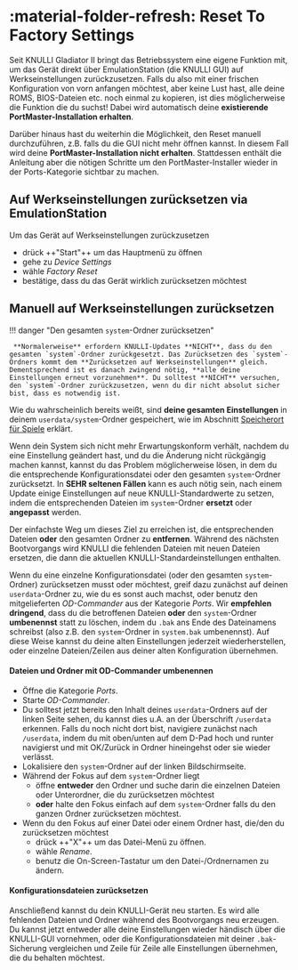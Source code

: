 #  :material-folder-refresh: Reset To Factory Settings

Seit KNULLI Gladiator II bringt das Betriebssystem eine eigene Funktion mit, um das Gerät direkt über EmulationStation (die KNULLI GUI) auf Werkseinstellungen zurückzusetzen. Falls du also mit einer frischen Konfiguration von vorn anfangen möchtest, aber keine Lust hast, alle deine ROMS, BIOS-Dateien etc. noch einmal zu kopieren, ist dies möglicherweise die Funktion die du suchst! Dabei wird automatisch deine **existierende PortMaster-Installation erhalten**.

Darüber hinaus hast du weiterhin die Möglichkeit, den Reset manuell durchzuführen, z.B. falls du die GUI nicht mehr öffnen kannst. In diesem Fall wird deine **PortMaster-Installation nicht erhalten**. Stattdessen enthält die Anleitung aber die nötigen Schritte um den PortMaster-Installer wieder in der Ports-Kategorie sichtbar zu machen.

## Auf Werkseinstellungen zurücksetzen via EmulationStation

Um das Gerät auf Werkseinstellungen zurückzusetzen

* drück ++"Start"++ um das Hauptmenü zu öffnen
* gehe zu *Device Settings*
* wähle *Factory Reset*
* bestätige, dass du das Gerät wirklich zurücksetzen möchtest

## Manuell auf Werkseinstellungen zurücksetzen

!!! danger "Den gesamten `system`-Ordner zurücksetzen"

     **Normalerweise** erfordern KNULLI-Updates **NICHT**, dass du den gesamten `system`-Ordner zurückgesetzt. Das Zurücksetzen des `system`-Ordners kommt dem **Zurücksetzen auf Werkseinstellungen** gleich. Dementsprechend ist es danach zwingend nötig, **alle deine Einstellungen erneut vorzunehmen**. Du solltest **NICHT** versuchen, den `system`-Ordner zurückzusetzen, wenn du dir nicht absolut sicher bist, dass es notwendig ist.

Wie du wahrscheinlich bereits weißt, sind **deine gesamten Einstellungen** in deinem `userdata/system`-Ordner gespeichert, wie im Abschnitt [Speicherort für Spiele](../../play/add-games/game-storage) erklärt.

Wenn dein System sich nicht mehr Erwartungskonform verhält, nachdem du eine Einstellung geändert hast, und du die Änderung nicht rückgängig machen kannst, kannst du das Problem möglicherweise lösen, in dem du die entsprechende Konfigurationsdatei oder den gesamten `system`-Ordner zurücksetzt. In **SEHR seltenen Fällen** kann es auch nötig sein, nach einem Update einige Einstellungen auf neue KNULLI-Standardwerte zu setzen, indem die entsprechenden Dateien im `system`-Ordner **ersetzt** oder **angepasst** werden.

Der einfachste Weg um dieses Ziel zu erreichen ist, die entsprechenden Dateien **oder** den gesamten Ordner zu **entfernen**. Während des nächsten Bootvorgangs wird KNULLI die fehlenden Dateien mit neuen Dateien ersetzen, die dann die aktuellen KNULLI-Standardeinstellungen enthalten.

Wenn du eine einzelne Konfigurationsdatei (oder den gesamten `system`-Ordner) zurücksetzen musst oder möchtest, greif dazu zunächst auf deinen `userdata`-Ordner zu, wie du es sonst auch machst, oder benutz den mitgelieferten *OD-Commander* aus der Kategorie *Ports*. Wir **empfehlen dringend**, dass du die betroffenen Dateien **oder** den `system`-Ordner **umbenennst** statt zu löschen, indem du `.bak` ans Ende des Dateinamens schreibst (also z.B. den `system`-Ordner in `system.bak` umbenennst). Auf diese Weise kannst du deine alten Einstellungen jederzeit wiederherstellen, oder einzelne Dateien/Zeilen aus deiner alten Konfiguration übernehmen.

#### Dateien und Ordner mit OD-Commander umbenennen

* Öffne die Kategorie *Ports*.
* Starte *OD-Commander*.
* Du solltest jetzt bereits den Inhalt deines `userdata`-Ordners auf der linken Seite sehen, du kannst dies u.A. an der Überschrift `/userdata` erkennen. Falls du noch nicht dort bist, navigiere zunächst nach `/userdata`, indem du mit oben/unten auf dem D-Pad hoch und runter navigierst und mit OK/Zurück in Ordner hineingehst oder sie wieder verlässt.
* Lokalisiere den `system`-Ordner auf der linken Bildschirmseite.
* Während der Fokus auf dem `system`-Ordner liegt
     * öffne **entweder** den Ordner und suche darin die einzelnen Dateien oder Unterordner, die du zurücksetzen möchtest
     * **oder** halte den Fokus einfach auf dem `system`-Ordner falls du den ganzen Ordner zurücksetzen möchtest.
* Wenn du den Fokus auf einer Datei oder einem Ordner hast, die/den du zurücksetzen möchtest
    * drück ++"X"++ um das Datei-Menü zu öffnen.
    * wähle *Rename*.
    * benutz die On-Screen-Tastatur um den Datei-/Ordnernamen zu ändern.

#### Konfigurationsdateien zurücksetzen

Anschließend kannst du dein KNULLI-Gerät neu starten. Es wird alle fehlenden Dateien und Ordner während des Bootvorgangs neu erzeugen. Du kannst jetzt entweder alle deine Einstellungen wieder händisch über die KNULLI-GUI vornehmen, oder die Konfigurationsdateien mit deiner `.bak`-Sicherung vergleichen und Zeile für Zeile alle Einstellungen übernehmen, die du behalten möchtest.
